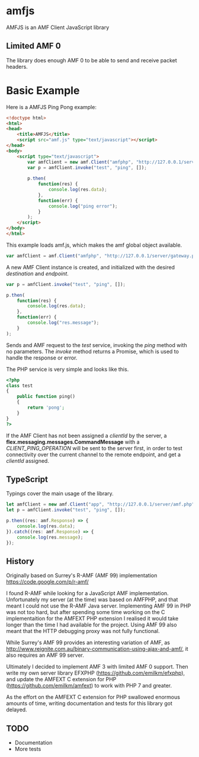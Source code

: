 amfjs
=====

AMFJS is an AMF Client JavaScript library 

## Limited AMF 0

The library does enough AMF 0 to be able to send and receive packet headers. 

# Basic Example

Here is a AMFJS Ping Pong example:

```html
<!doctype html>
<html>
<head>
    <title>AMFJS</title>
    <script src="amf.js" type="text/javascript"></script>
</head>
<body>
    <script type="text/javascript">
        var amfClient = new amf.Client("amfphp", "http://127.0.0.1/server/gateway.php");
        var p = amfClient.invoke("test", "ping", []);
        
        p.then(
            function(res) {
                console.log(res.data);
            },
            function(err) {
                console.log("ping error");
            }
        );
    </script>
</body>
</html>
```

This example loads amf.js, which makes the amf global object available.

```javascript
var amfClient = amf.Client("amfphp", "http://127.0.0.1/server/gateway.php");
```

A new AMF Client instance is created, and initialized with the desired  _destination_ and _endpoint_.


```javascript
var p = amfClient.invoke("test", "ping", []);

p.then(
    function(res) {
        console.log(res.data);
    },
    function(err) {
        console.log("res.message");
    }
);
```

Sends and AMF request to the _test_ service, invoking the _ping_ method with no parameters. The _invoke_ method returns a Promise, which is used to handle the response or error.


The PHP service is very simple and looks like this.

```php
<?php
class test
{
    public function ping()
    {
        return 'pong';
    }
}
?>
```

If the AMF Client has not been assigned a _clientId_ by the server, a __flex.messaging.messages.CommandMessage__  with a _CLIENT_PING_OPERATION_ will be sent to the server first, in order to test connectivity over the current channel to the remote endpoint, and get a _clientId_ assigned.


## TypeScript

Typings cover the main usage of the library.

```typescript
let amfClient = new amf.Client("app", "http://127.0.0.1/server/amf.php");
let p = amfClient.invoke("test", "ping", []);

p.then((res: amf.Response) => {
    console.log(res.data);
}).catch((res: amf.Response) => {
    console.log(res.message);
});
```


## History

Originally based on Surrey's R-AMF (AMF 99) implementation https://code.google.com/p/r-amf/

I found R-AMF while looking for a JavaScript AMF implementation. Unfortunately my server (at the time) was based on AMFPHP, and that meant I could not use the R-AMF Java server. Implementing AMF 99 in PHP was not too hard, but after spending some time working on the C implementaition for the AMFEXT PHP extension I realised it would take longer than the time I had available for the project. Using AMF 99 also meant that the HTTP debugging proxy was not fully functional.

While Surrey's AMF 99 provides an interesting variation of AMF, as http://www.reignite.com.au/binary-communication-using-ajax-and-amf/, it also requires an AMF 99 server.

Ultimately I decided to implement AMF 3 with limited AMF 0 support. Then write my own server library EFXPHP (https://github.com/emilkm/efxphp), and update the AMFEXT C extension for PHP (https://github.com/emilkm/amfext) to work with PHP 7 and greater.

As the effort on the AMFEXT C extension for PHP swallowed enormous amounts of time, writing documentation and tests for this library got delayed.

  
## TODO

* Documentation
* More tests
